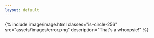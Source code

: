 ```yaml
---
layout: default
---
```


{%
  include image/image.html
  classes="is-circle-256"
  src="assets/images/error.png"
  description="That's a whoopsie!"
%}